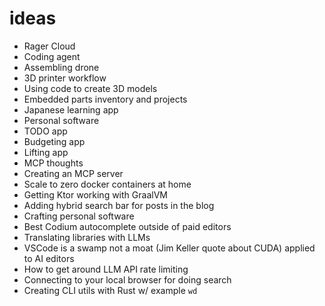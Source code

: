 # ideas

- Rager Cloud
- Coding agent
- Assembling drone
- 3D printer workflow
- Using code to create 3D models
- Embedded parts inventory and projects
- Japanese learning app
- Personal software
- TODO app
- Budgeting app
- Lifting app
- MCP thoughts
- Creating an MCP server
- Scale to zero docker containers at home
- Getting Ktor working with GraalVM
- Adding hybrid search bar for posts in the blog
- Crafting personal software
- Best Codium autocomplete outside of paid editors
- Translating libraries with LLMs
- VSCode is a swamp not a moat (Jim Keller quote about CUDA) applied to AI editors
- How to get around LLM API rate limiting
- Connecting to your local browser for doing search
- Creating CLI utils with Rust w/ example `wd`
